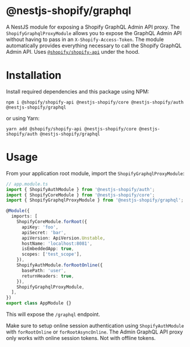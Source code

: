 # @nestjs-shopify/graphql

A NestJS module for exposing a Shopify GraphQL Admin API proxy. The `ShopifyGraphqlProxyModule` allows you to expose the GraphQL Admin API without having to pass in an `X-Shopify-Access-Token`. The module automatically provides everything necessary to call the Shopify GraphQL Admin API. Uses [`@shopify/shopify-api`](https://github.com/shopify/shopify-node-api) under the hood.

# Installation

Install required dependencies and this package using NPM:

```
npm i @shopify/shopify-api @nestjs-shopify/core @nestjs-shopify/auth @nestjs-shopify/graphql
```

or using Yarn:

```
yarn add @shopify/shopify-api @nestjs-shopify/core @nestjs-shopify/auth @nestjs-shopify/graphql
```

# Usage

From your application root module, import the `ShopifyGraphqlProxyModule`:

```ts
// app.module.ts
import { ShopifyAuthModule } from '@nestjs-shopify/auth';
import { ShopifyCoreModule } from '@nestjs-shopify/core';
import { ShopifyGraphqlProxyModule } from '@nestjs-shopify/graphql';

@Module({
  imports: [
    ShopifyCoreModule.forRoot({
      apiKey: 'foo',
      apiSecret: 'bar',
      apiVersion: ApiVersion.Unstable,
      hostName: 'localhost:8081',
      isEmbeddedApp: true,
      scopes: ['test_scope'],
    }),
    ShopifyAuthModule.forRootOnline({
      basePath: 'user',
      returnHeaders: true,
    }),
    ShopifyGraphqlProxyModule,
  ],
})
export class AppModule {}
```

This will expose the `/graphql` endpoint.

Make sure to setup online session authentication using `ShopifyAuthModule` with `forRootOnline` or `forRootAsyncOnline`. The Admin GraphQL API proxy only works with online session tokens. Not with offline tokens.
